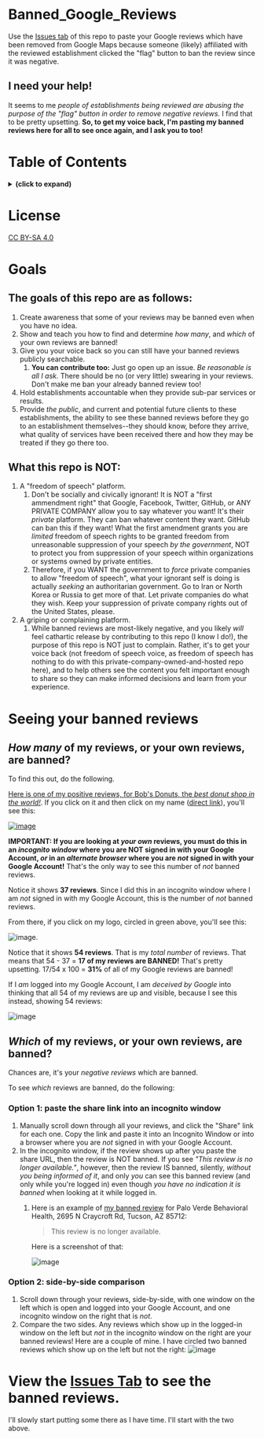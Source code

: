 # Banned_Google_Reviews

Use the [Issues tab](https://github.com/ElectricRCAircraftGuy/Banned_Google_Reviews/issues) of this repo to paste your Google reviews which have been removed from Google Maps because someone (likely) affiliated with the reviewed establishment clicked the "flag" button to ban the review since it was negative. 

## I need your help!

It seems to me _people of establishments being reviewed are abusing the purpose of the "flag" button in order to remove negative reviews._ I find that to be pretty upsetting. **So, to get my voice back, I'm pasting my banned reviews here for all to see once again, and I ask you to too!**


# Table of Contents
<details>
<summary><b>(click to expand)</b></summary>
<!-- MarkdownTOC -->

1. [License](#license)
1. [Goals](#goals)
    1. [The goals of this repo are as follows:](#the-goals-of-this-repo-are-as-follows)
    1. [What this repo is NOT:](#what-this-repo-is-not)
1. [Seeing your banned reviews](#seeing-your-banned-reviews)
    1. [_How many_ of my reviews, or your own reviews, are banned?](#how-many-of-my-reviews-or-your-own-reviews-are-banned)
    1. [_Which_ of my reviews, or your own reviews, are banned?](#which-of-my-reviews-or-your-own-reviews-are-banned)
        1. [Option 1: paste the share link into an incognito window](#option-1-paste-the-share-link-into-an-incognito-window)
        1. [Option 2: side-by-side comparison](#option-2-side-by-side-comparison)
1. [View the Issues Tab to see the banned reviews.](#view-the-issues-tab-to-see-the-banned-reviews)

<!-- /MarkdownTOC -->
</details>


<a id="license"></a>
# License
[CC BY-SA 4.0](https://creativecommons.org/licenses/by-sa/4.0/)


<a id="goals"></a>
# Goals

<a id="the-goals-of-this-repo-are-as-follows"></a>
## The goals of this repo are as follows:
1. Create awareness that some of your reviews may be banned even when you have no idea.
2. Show and teach you how to find and determine _how many_, and _which_ of your own reviews are banned! 
3. Give you your voice back so you can still have your banned reviews publicly searchable.
    1. **You can contribute too:** Just go open up an issue. _Be reasonable is all I ask._ There should be no (or very little) swearing in your reviews. Don't make me ban your already banned review too! 
4. Hold establishments accountable when they provide sub-par services or results.
5. Provide _the public_, and current and potential future clients to these establishments, the ability to see these banned reviews before they go to an establishment themselves--they should know, before they arrive, what quality of services have been received there and how they may be treated if they go there too.

<a id="what-this-repo-is-not"></a>
## What this repo is NOT:
1. A "freedom of speech" platform. 
    1. Don't be socially and civically ignorant! It is NOT a "first ammendment right" that Google, Facebook, Twitter, GitHub, or ANY PRIVATE COMPANY allow you to say whatever you want! It's their _private_ platform. They can ban whatever content they want. GitHub can ban this if they want! What the first amendment grants you are _limited_ freedom of speech rights to be granted freedom from unreasonable suppression of your speech _by the government_, NOT to protect you from suppression of your speech within organizations or systems owned by private entities. 
    2. Therefore, if you WANT the government to _force_ private companies to allow "freedom of speech", what your ignorant self is doing is actually _seeking_ an authoritarian government. Go to Iran or North Korea or Russia to get more of that. Let private companies do what they wish. Keep your suppression of private company rights out of the United States, please.
2. A griping or complaining platform.
     1. While banned reviews are most-likely negative, and you likely _will_ feel cathartic release by contributing to this repo (I know I do!), the purpose of this repo is NOT just to complain. Rather, it's to get your voice back (not freedom of speech voice, as freedom of speech has nothing to do with this private-company-owned-and-hosted repo here), and to help others see the content you felt important enough to share so they can make informed decisions and learn from your experience.


<a id="seeing-your-banned-reviews"></a>
# Seeing your banned reviews

<a id="how-many-of-my-reviews-or-your-own-reviews-are-banned"></a>
## _How many_ of my reviews, or your own reviews, are banned?

To find this out, do the following. 

[Here is one of my positive reviews, for Bob's Donuts, the _best donut shop in the world!_](https://goo.gl/maps/jypELMoNnrDrRRE76). If you click on it and then click on my name ([direct link](https://www.google.com/maps/contrib/105597643653053342490/reviews/@37.7918769,-122.4212009,17z/data=!4m3!8m2!3m1!1e1?hl=en-US)), you'll see this:

[![image](https://user-images.githubusercontent.com/6842199/159328599-770edd8d-1470-48e8-acc9-d82d364fb040.png)](https://user-images.githubusercontent.com/6842199/159328599-770edd8d-1470-48e8-acc9-d82d364fb040.png)

**IMPORTANT: If you are looking at _your own_ reviews, you must do this in an _incognito window_ where you are NOT signed in with your Google Account, _or_ in an _alternate browser_ where you are _not_ signed in with your Google Account!** That's the only way to see this number of _not_ banned reviews.

Notice it shows **37 reviews**. Since I did this in an incognito window where I am _not_ signed in with my Google Account, this is the number of _not_ banned reviews. 

From there, if you click on my logo, circled in green above, you'll see this: 

![image](https://user-images.githubusercontent.com/6842199/159329125-36bdc11c-c02c-44e9-8119-b3aa63666058.png). 

Notice that it shows **54 reviews**. That is my _total number_ of reviews. That means that 54 - 37 = **17 of my reviews are BANNED!** That's pretty upsetting. 17/54 x 100 = **31%** of all of my Google reviews are banned!

If I _am_ logged into my Google Account, I am _deceived by Google_ into thinking that all 54 of my reviews are up and visible, because I see this instead, showing 54 reviews:

![image](https://user-images.githubusercontent.com/6842199/159330217-6263890b-ca1a-4ad2-bff7-a39f8d5e51fe.png)


<a id="which-of-my-reviews-or-your-own-reviews-are-banned"></a>
## _Which_ of my reviews, or your own reviews, are banned?

Chances are, it's your _negative reviews_ which are banned. 

To see _which_ reviews are banned, do the following:

<a id="option-1-paste-the-share-link-into-an-incognito-window"></a>
### Option 1: paste the share link into an incognito window
1. Manually scroll down through all your reviews, and click the "Share" link for each one. Copy the link and paste it into an Incognito Window or into a browser where you are _not_ signed in with your Google Account. 
2. In the incognito window, if the review shows up after you paste the share URL, then the review is NOT banned. If you see _"This review is no longer available."_, however, then the review IS banned, silently, _without you being informed of it_, and only _you_ can see this banned review (and only while you're logged in) even though _you have no indication it is banned_ when looking at it while logged in. 
    1. Here is an example of [my banned review](https://goo.gl/maps/9oyFxh27Kc34JHzm8) for Palo Verde Behavioral Health, 2695 N Craycroft Rd, Tucson, AZ 85712:
        > This review is no longer available.  

        Here is a screenshot of that:
        
        ![image](https://user-images.githubusercontent.com/6842199/159354160-48c86e70-58d5-41f1-85ca-257d141bd540.png)

<a id="option-2-side-by-side-comparison"></a>
### Option 2: side-by-side comparison
1. Scroll down through your reviews, side-by-side, with one window on the left which is open and logged into your Google Account, and one incognito window on the right that is _not_. 
2. Compare the two sides. Any reviews which show up in the logged-in window on the left but _not_ in the incognito window on the right are your banned reviews! Here are a couple of mine. I have circled two banned reviews which show up on the left but not the right:
    ![image](https://user-images.githubusercontent.com/6842199/159360605-bb7d924d-bc2c-4da4-a0f0-8f467d665d8b.png)


<a id="view-the-issues-tab-to-see-the-banned-reviews"></a>
# View the [Issues Tab](https://github.com/ElectricRCAircraftGuy/Banned_Google_Reviews/issues) to see the banned reviews. 
I'll slowly start putting some there as I have time. I'll start with the two above.


    













